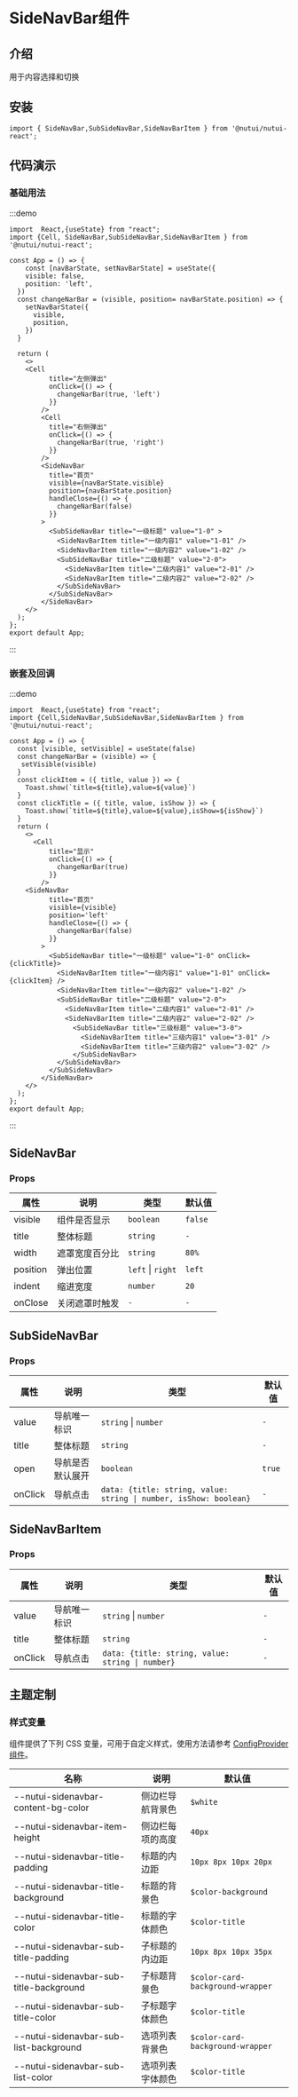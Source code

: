 # SideNavBar组件

## 介绍

用于内容选择和切换

## 安装

```tsx
import { SideNavBar,SubSideNavBar,SideNavBarItem } from '@nutui/nutui-react';
```

## 代码演示

### 基础用法

:::demo

```tsx
import  React,{useState} from "react";
import {Cell, SideNavBar,SubSideNavBar,SideNavBarItem } from '@nutui/nutui-react';

const App = () => {
    const [navBarState, setNavBarState] = useState({
    visible: false,
    position: 'left',
  })
  const changeNarBar = (visible, position= navBarState.position) => {
    setNavBarState({
      visible,
      position,
    })
  }
 
  return ( 
    <>   
    <Cell
          title="左侧弹出"
          onClick={() => {
            changeNarBar(true, 'left')
          }}
        />
        <Cell
          title="右侧弹出"
          onClick={() => {
            changeNarBar(true, 'right')
          }}
        />
        <SideNavBar
          title="首页"
          visible={navBarState.visible}
          position={navBarState.position}
          handleClose={() => {
            changeNarBar(false)
          }}
        >
          <SubSideNavBar title="一级标题" value="1-0" >
            <SideNavBarItem title="一级内容1" value="1-01" />
            <SideNavBarItem title="一级内容2" value="1-02" />
            <SubSideNavBar title="二级标题" value="2-0">
              <SideNavBarItem title="二级内容1" value="2-01" />
              <SideNavBarItem title="二级内容2" value="2-02" />
            </SubSideNavBar>
          </SubSideNavBar>
        </SideNavBar>
    </>
  );
};  
export default App;

```

:::

### 嵌套及回调

:::demo

```tsx
import  React,{useState} from "react";
import {Cell,SideNavBar,SubSideNavBar,SideNavBarItem } from '@nutui/nutui-react';

const App = () => {
  const [visible, setVisible] = useState(false)
  const changeNarBar = (visible) => {
   setVisible(visible)
  }
  const clickItem = ({ title, value }) => {
    Toast.show(`title=${title},value=${value}`)
  }
  const clickTitle = ({ title, value, isShow }) => {
    Toast.show(`title=${title},value=${value},isShow=${isShow}`)
  }
  return ( 
    <>  
      <Cell
          title="显示"
          onClick={() => {
            changeNarBar(true)
          }}
        /> 
    <SideNavBar
          title="首页"
          visible={visible}
          position='left'
          handleClose={() => {
            changeNarBar(false)
          }}
        >
          <SubSideNavBar title="一级标题" value="1-0" onClick={clickTitle}>
            <SideNavBarItem title="一级内容1" value="1-01" onClick={clickItem} />
            <SideNavBarItem title="一级内容2" value="1-02" />
            <SubSideNavBar title="二级标题" value="2-0">
              <SideNavBarItem title="二级内容1" value="2-01" />
              <SideNavBarItem title="二级内容2" value="2-02" />
                <SubSideNavBar title="三级标题" value="3-0">
                  <SideNavBarItem title="三级内容1" value="3-01" />
                  <SideNavBarItem title="三级内容2" value="3-02" />
                </SubSideNavBar>
            </SubSideNavBar>
          </SubSideNavBar>
        </SideNavBar>
    </>
  );
};  
export default App;

```

:::

## SideNavBar

### Props

| 属性 | 说明 | 类型 | 默认值 |
| --- | --- | --- | --- |
| visible | 组件是否显示 | `boolean` | `false` |
| title | 整体标题 | `string` | `-` |
| width | 遮罩宽度百分比 | `string` | `80%` |
| position | 弹出位置 | `left` \| `right` | `left` |
| indent | 缩进宽度 | `number` | `20` |
| onClose | 关闭遮罩时触发 | `-` | `-` |

## SubSideNavBar

### Props

| 属性 | 说明 | 类型 | 默认值 |
| --- | --- | --- | --- |
| value | 导航唯一标识 | `string`  \|  `number` | `-` |
| title | 整体标题 | `string` | `-` |
| open | 导航是否默认展开 | `boolean` | `true` |
| onClick | 导航点击 | `data: {title: string, value: string \| number, isShow: boolean}` | `-` |

## SideNavBarItem

### Props

| 属性 | 说明 | 类型 | 默认值 |
| --- | --- | --- | --- |
| value | 导航唯一标识 | `string`  \|  `number` | `-` |
| title | 整体标题 | `string` | `-` |
| onClick | 导航点击 | `data: {title: string, value: string \| number}` | `-` |

## 主题定制

### 样式变量

组件提供了下列 CSS 变量，可用于自定义样式，使用方法请参考 [ConfigProvider 组件](#/zh-CN/component/configprovider)。

| 名称 | 说明 | 默认值 |
| --- | --- | --- |
| \--nutui-sidenavbar-content-bg-color | 侧边栏导航背景色 | `$white` |
| \--nutui-sidenavbar-item-height | 侧边栏每项的高度 | `40px` |
| \--nutui-sidenavbar-title-padding | 标题的内边距 | `10px 8px 10px 20px` |
| \--nutui-sidenavbar-title-background | 标题的背景色 | `$color-background` |
| \--nutui-sidenavbar-title-color | 标题的字体颜色 | `$color-title` |
| \--nutui-sidenavbar-sub-title-padding | 子标题的内边距 | `10px 8px 10px 35px` |
| \--nutui-sidenavbar-sub-title-background | 子标题背景色 | `$color-card-background-wrapper` |
| \--nutui-sidenavbar-sub-title-color | 子标题字体颜色 | `$color-title` |
| \--nutui-sidenavbar-sub-list-background | 选项列表背景色 | `$color-card-background-wrapper` |
| \--nutui-sidenavbar-sub-list-color | 选项列表字体颜色 | `$color-title` |